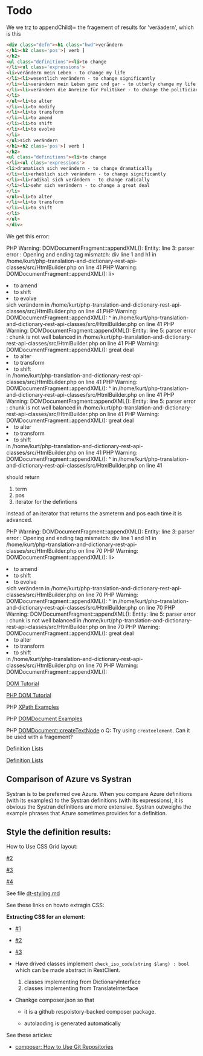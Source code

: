 #  Todo

We we trz to appendChild)= the fragement of results for 'veräadern', which is this

```html
<div class="defn"><h1 class="hwd">verändern
</h1><h2 class='pos'>[ verb ]
</h2>
<ul class="definitions"><li>to change
</li><ul class='expressions'>
<li>verändern mein Leben - to change my life
</li><li>wesentlich verändern - to change significantly
</li><li>verändern mein Leben ganz und gar - to utterly change my life
</li><li>verändern die Anreize für Politiker - to change the politicians' incentives
</li>
</ul><li>to alter
</li><li>to modify
</li><li>to transform
</li><li>to amend
</li><li>to shift
</li><li>to evolve
</li>
</ul>sich verändern
</h1><h2 class='pos'>[ verb ]
</h2>
<ul class="definitions"><li>to change
</li><ul class='expressions'>
<li>dramatisch sich verändern - to change dramatically
</li><li>erheblich sich verändern - to change significantly
</li><li>radikal sich verändern - to change radically
</li><li>sehr sich verändern - to change a great deal
</li>
</ul><li>to alter
</li><li>to transform
</li><li>to shift
</li>
</ul>
</div>
```
We get this error:

PHP Warning:  DOMDocumentFragment::appendXML(): Entity: line 3: parser error : Opening and ending tag mismatch: div line 1 and h1 in /home/kurt/php-translation-and-dictionary-rest-api-classes/src/HtmlBuilder.php on line 41
PHP Warning:  DOMDocumentFragment::appendXML(): li><li>to amend</li><li>to shift</li><li>to evolve</li></ul>sich verändern</h1> in /home/kurt/php-translation-and-dictionary-rest-api-classes/src/HtmlBuilder.php on line 41
PHP Warning:  DOMDocumentFragment::appendXML():                                                                                ^ in /home/kurt/php-translation-and-dictionary-rest-api-classes/src/HtmlBuilder.php on line 41
PHP Warning:  DOMDocumentFragment::appendXML(): Entity: line 5: parser error : chunk is not well balanced in /home/kurt/php-translation-and-dictionary-rest-api-classes/src/HtmlBuilder.php on line 41
PHP Warning:  DOMDocumentFragment::appendXML(): great deal</li></ul><li>to alter</li><li>to transform</li><li>to shift</li></ul> in /home/kurt/php-translation-and-dictionary-rest-api-classes/src/HtmlBuilder.php on line 41
PHP Warning:  DOMDocumentFragment::appendXML():                                                                                ^ in /home/kurt/php-translation-and-dictionary-rest-api-classes/src/HtmlBuilder.php on line 41
PHP Warning:  DOMDocumentFragment::appendXML(): Entity: line 5: parser error : chunk is not well balanced in /home/kurt/php-translation-and-dictionary-rest-api-classes/src/HtmlBuilder.php on line 41
PHP Warning:  DOMDocumentFragment::appendXML(): great deal</li></ul><li>to alter</li><li>to transform</li><li>to shift</li></ul> in /home/kurt/php-translation-and-dictionary-rest-api-classes/src/HtmlBuilder.php on line 41
PHP Warning:  DOMDocumentFragment::appendXML():                                                                                ^ in /home/kurt/php-translation-and-dictionary-rest-api-classes/src/HtmlBuilder.php on line 41


should return

  1. term
  2. pos
  3. iterator for the defintions

instead of an iterator that returns the asmeterm and pos each time it is advanced.

PHP Warning:  DOMDocumentFragment::appendXML(): Entity: line 3: parser error : Opening and ending tag mismatch: div line 1 and h1 in /home/kurt/php-translation-and-dictionary-rest-api-classes/src/HtmlBuilder.php on line 70
PHP Warning:  DOMDocumentFragment::appendXML(): li><li>to amend</li><li>to shift</li><li>to evolve</li></ul>sich verändern</h1> in /home/kurt/php-translation-and-dictionary-rest-api-classes/src/HtmlBuilder.php on line 70
PHP Warning:  DOMDocumentFragment::appendXML():                                                                                ^ in /home/kurt/php-translation-and-dictionary-rest-api-classes/src/HtmlBuilder.php on line 70
PHP Warning:  DOMDocumentFragment::appendXML(): Entity: line 5: parser error : chunk is not well balanced in /home/kurt/php-translation-and-dictionary-rest-api-classes/src/HtmlBuilder.php on line 70
PHP Warning:  DOMDocumentFragment::appendXML(): great deal</li></ul><li>to alter</li><li>to transform</li><li>to shift</li></ul> in /home/kurt/php-translation-and-dictionary-rest-api-classes/src/HtmlBuilder.php on line 70
PHP Warning:  DOMDocumentFragment::appendXML():            


[DOM Tutorial](https://www.w3schools.com/xml/dom_intro.asp)

[PHP DOM Tutorial](https://www.bitdegree.org/learn/php-domdocument)

PHP [XPath Examples](https://www.bitbook.io/domdocument-php-tutorial)

PHP [DOMDocument Examples](https://eecs.blog/php-using-domdocument-to-work-with-html/)

PHP [DOMDocument::createTextNode](https://www.php.net/manual/en/domdocument.createtextnode.php)
o
Q: Try using `createelement`. Can it be used with a fragement?

Definition Lists

[Definition Lists](https://developer.mozilla.org/en-US/docs/Web/HTML/Element/dl)

## Comparison of Azure vs Systran

Systran is to be preferred ove Azure. When you compare Azure definitions (with its examples) to the Systran definitions (with its expressions), it is obvious the Systran definitions are more extensive. Systran outweighs the example phrases that Azure
sometimes provides for a definition. 

## Style the definition results: 

How to Use CSS Grid layout:

[#2](https://developer.mozilla.org/en-US/docs/Web/CSS/CSS_Grid_Layout/Basic_Concepts_of_Grid_Layout)

[#3](https://developer.mozilla.org/en-US/docs/Web/CSS/CSS_Grid_Layout)

[#4](https://css-tricks.com/snippets/css/complete-guide-grid/)
	
See file [dt-styling.md](./dt-styling.md)

See these links on howto extragin CSS:

**Extracting CSS for an element**:

- [#1](https://stackoverflow.com/questions/5296622/how-can-i-grab-all-css-styles-of-an-element)

- [#2](https://getcssscan.com/blog/how-to-inspect-copy-element-css#:~:text=First%2C%20hover%20over%20the%20element,choose%20the%20option%20%E2%80%9CInspect%E2%80%9D.&text=On%20the%20left%20side%20is,%E2%80%9D%20%3E%20%E2%80%9CCopy%20styles%E2%80%9D)

- [#3](https://daily-dev-tips.com/posts/chrome-copy-all-css-for-an-element/)


- Have drived classes implement `check_iso_code(string $lang) : bool`  which can be made abstract in RestClient.

  1. classes implementing from DictionaryInterface
  2. classes implementing from TranslateInterface

- Chankge composer.json so that

  - it is a github respoistory-backed composer package.

  - autolaoding is generated automatically

See these articles:

- [composer: How to Use Git Repositories](https://www.daggerhartlab.com/composer-how-to-use-git-repositories/)
